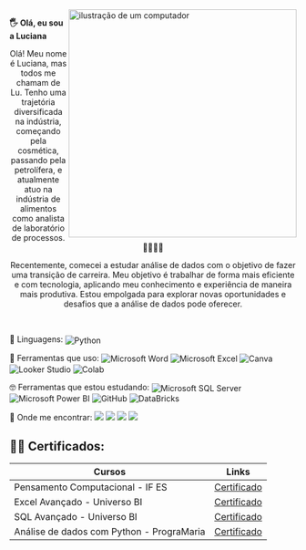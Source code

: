 <img src="https://raw.githubusercontent.com/MicaelliMedeiros/micaellimedeiros/master/image/computer-illustration.png" alt="ilustração de um computador" min-width="400px" max-width="400px" width="400px" align="right">
<p align="left"> 
  <strong> 🖐 Olá, eu sou a Luciana </strong>
<div align="center">
  Olá! Meu nome é Luciana, mas todos me chamam de Lu. Tenho uma trajetória diversificada na indústria, começando pela cosmética, passando pela petrolífera, e atualmente atuo na indústria de alimentos como analista de laboratório de processos.👩🏻‍🔬🧪<p></p>
  Recentemente, comecei a estudar análise de dados com o objetivo de fazer uma transição de carreira. Meu objetivo é trabalhar de forma mais eficiente e com tecnologia, aplicando meu conhecimento e experiência de maneira mais produtiva. Estou empolgada para explorar novas oportunidades e desafios que a análise de dados pode oferecer.
</div>
</p>
<br>
<p align="left">
  🦄 Linguagens:  <img align="center" alt="Python" src="https://img.shields.io/badge/Python-3776AB?style=for-the-badge&logo=python&logoColor=white" />
</p>

<p align="left">
  💼 Ferramentas que uso: 
  <img align="center" alt="Microsoft Word" src="https://img.shields.io/badge/Microsoft_Word-2B579A?style=for-the-badge&logo=microsoft-word&logoColor=white" />
  <img align="center" alt="Microsoft Excel" src="https://img.shields.io/badge/Microsoft_Excel-217346?style=for-the-badge&logo=microsoft-excel&logoColor=white" />
  <img align="center" alt="Canva" src="https://img.shields.io/badge/Canva-%2300C4CC.svg?&style=for-the-badge&logo=Canva&logoColor=white" />
  <img align="center" alt="Looker Studio" src="https://img.shields.io/badge/Looker_Studio-1877F2?style=for-the-badge&logo=Looker&Studio&logoColor=white" />
  <img align="center" alt="Colab" src="https://img.shields.io/badge/Colab-F9AB00?style=for-the-badge&logo=googlecolab&color=525252" />
 
</p>

<p align="left">
  🤓 Ferramentas que estou estudando: 
  <img align="center" alt="Microsoft SQL Server" src="https://img.shields.io/badge/Microsoft_SQL_Server-CC2927?style=for-the-badge&logo=microsoft-sql-server&logoColor=white" />
  <img align="center" alt="Microsoft Power BI" src="https://img.shields.io/badge/PowerBI-F2C811?style=for-the-badge&logo=Power%20BI&logoColor=white" />
  <img align="center" alt="GitHub" src="https://img.shields.io/badge/GitHub-100000?style=for-the-badge&logo=github&logoColor=white" />
  <img align="center" alt="DataBricks" src="https://img.shields.io/badge/Databricks-FF3621?style=for-the-badge&logo=Databricks&logoColor=white" />
 
</p>

<p align="left">
  💌 Onde me encontrar: 
  <a href="mailto:lu.assis.la@gmail.com"><img src="https://img.shields.io/badge/Gmail-D14836?style=for-the-badge&logo=gmail&logoColor=white"></a>
   <a href="https://www.linkedin.com/in/luhbatista/" target="_blank"><img src="https://img.shields.io/badge/-LinkedIn-%230077B5?style=for-the-badge&logo=linkedin&logoColor=white" target="_blank"></a> 
  <a href = "https://github.com/alra-code"><img src="https://img.shields.io/badge/GitHub-100000?style=for-the-badge&logo=github&logoColor=white" target="_blank"></a>
  <a href = "https://www.instagram.com/eulubatista_/"><img src="https://img.shields.io/badge/Instagram-E4405F?style=for-the-badge&logo=instagram&logoColor=white"></a>

## 👩‍🎓 Certificados:

Cursos   | Links 
--------- | ------
Pensamento Computacional - IF ES | [Certificado](https://drive.google.com/file/d/18ewXWiY2-PBCrdb4JnJiiTmfK41kdhFm/view?usp=drive_link)
Excel Avançado - Universo BI | [Certificado](https://drive.google.com/file/d/1Am29tqAzPUjSIXCokKD2Is-tyOmcjp7G/view?usp=drive_link)
SQL Avançado - Universo BI | [Certificado](https://drive.google.com/file/d/1tjOCBiLqxcY9qSId3liPieLV89d4UmcP/view?usp=drive_link)
Análise de dados com Python - PrograMaria |[Certificado](https://drive.google.com/file/d/1AMfKTaijIfHVFzMFNi548pzZgcZczYch/view?usp=drive_link)


